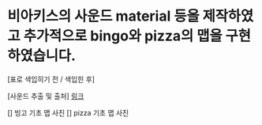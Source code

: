 # 비아키스의 사운드 material 등을 제작하였고 추가적으로 bingo와 pizza의 맵을 구현하였습니다.




[표로 색입히기 전 / 색입힌 후]


[사운드 추출 및 출처]
[링크](https://www.youtube.com/watch?v=LjeLcSCdRbQ&t=7s&ab_channel=%EB%A1%9C%EC%8A%A4%ED%8A%B8%EC%95%84%ED%81%ACLOSTARK)





[] 빙고 기초 맵 사진
[] pizza 기초 맵 사진

